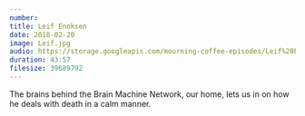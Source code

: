 ```yaml
---
number: 
title: Leif Enoksen
date: 2018-02-20
image: Leif.jpg
audio: https://storage.googleapis.com/mourning-coffee-episodes/Leif%20Enoksen%20Release.mp3
duration: 43:57
filesize: 39689792
---
```


The brains behind the Brain Machine Network, our home, lets us in on how he deals with death in a calm manner.
